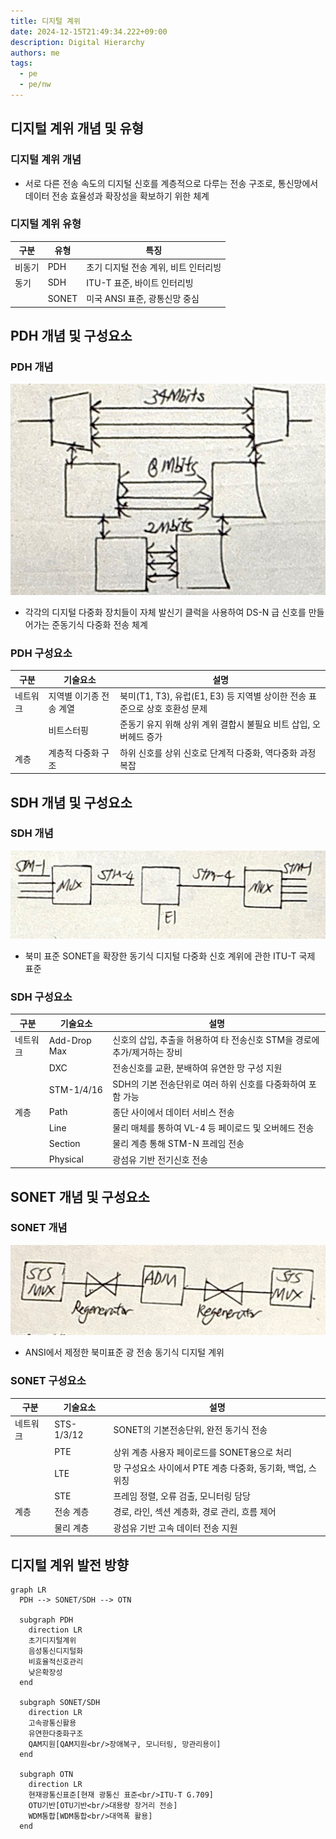 ```yaml
---
title: 디지털 계위
date: 2024-12-15T21:49:34.222+09:00
description: Digital Hierarchy
authors: me
tags:
  - pe
  - pe/nw
---
```


## 디지털 계위 개념 및 유형

### 디지털 계위 개념

- 서로 다른 전송 속도의 디지털 신호를 계층적으로 다루는 전송 구조로, 통신망에서 데이터 전송 효율성과 확장성을 확보하기 위한 체계

### 디지털 계위 유형

| 구분 | 유형 | 특징 |
|---|---|---|
| 비동기 | PDH | 초기 디지털 전송 계위, 비트 인터리빙 |
| 동기 | SDH | ITU-T 표준, 바이트 인터리빙 |
| | SONET | 미국 ANSI 표준, 광통신망 중심 |

## PDH 개념 및 구성요소

### PDH 개념

![pdh](./assets/pdh.jpg)

- 각각의 디지털 다중화 장치들이 자체 발신기 클럭을 사용하여 DS-N 급 신호를 만들어가는 준동기식 다중화 전송 체계

### PDH 구성요소

| 구분 | 기술요소 | 설명 |
| --- | --- | --- |
| 네트워크 | 지역별 이기종 전송 계열 | 북미(T1, T3), 유럽(E1, E3) 등 지역별 상이한 전송 표준으로 상호 호환성 문제 |
| | 비트스터핑 | 준동기 유지 위해 상위 계위 결합시 불필요 비트 삽입, 오버헤드 증가 |
| 계층 | 계층적 다중화 구조 | 하위 신호를 상위 신호로 단계적 다중화, 역다중화 과정 복잡 |

## SDH 개념 및 구성요소

### SDH 개념

![sdh](./assets/sdh.jpg)

- 북미 표준 SONET을 확장한 동기식 디지털 다중화 신호 계위에 관한 ITU-T 국제 표준

### SDH 구성요소

| 구분 | 기술요소 | 설명 |
| --- | --- | --- |
| 네트워크 | Add-Drop Max | 신호의 삽입, 추출을 허용하여 타 전송신호 STM을 경로에 추가/제거하는 장비 |
| | DXC | 전송신호를 교환, 분배하여 유연한 망 구성 지원 |
| | STM-1/4/16 | SDH의 기본 전송단위로 여러 하위 신호를 다중화하여 포함 가능 |
| 계층 | Path | 종단 사이에서 데이터 서비스 전송 |
| | Line | 물리 매체를 통하여 VL-4 등 페이로드 및 오버헤드 전송 |
| | Section | 물리 계층 통해 STM-N 프레임 전송 |
| | Physical | 광섬유 기반 전기신호 전송 |

## SONET 개념 및 구성요소

### SONET 개념

![sonet](./assets/sonet.jpg)

- ANSI에서 제정한 북미표준 광 전송 동기식 디지털 계위

### SONET 구성요소

| 구분 | 기술요소 | 설명 |
| --- | --- | --- |
| 네트워크 | STS-1/3/12 | SONET의 기본전송단위, 완전 동기식 전송 |
| | PTE | 상위 계층 사용자 페이로드를 SONET용으로 처리 |
| | LTE | 망 구성요소 사이에서 PTE 계층 다중화, 동기화, 백업, 스위칭 |
| | STE | 프레임 정렬, 오류 검출, 모니터링 담당 |
| 계층 | 전송 계층 | 경로, 라인, 섹션 계층화, 경로 관리, 흐름 제어 |
| | 물리 계층 | 광섬유 기반 고속 데이터 전송 지원 |

## 디지털 계위 발전 방향

```mermaid
graph LR
  PDH --> SONET/SDH --> OTN
  
  subgraph PDH
    direction LR
    초기디지털계위
    음성통신디지털화
    비효율적신호관리
    낮은확장성
  end

  subgraph SONET/SDH
    direction LR
    고속광통신활용
    유연한다중화구조
    QAM지원[QAM지원<br/>장애복구, 모니터링, 망관리용이]
  end

  subgraph OTN
    direction LR
    현재광통신표준[현재 광통신 표준<br/>ITU-T G.709]
    OTU기반[OTU기반<br/>대용량 장거리 전송]
    WDM통합[WDM통합<br/>대역폭 활용]
  end
```
